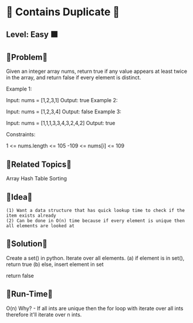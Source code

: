 # 🔴 Contains Duplicate 🔴

## Level: Easy 🟩

🔹Problem🔹
---------------------------------------------------------------------------------
Given an integer array nums, return true if any value appears at least twice in the array, and return false if every element is distinct.

 

Example 1:

Input: nums = [1,2,3,1]
Output: true
Example 2:

Input: nums = [1,2,3,4]
Output: false
Example 3:

Input: nums = [1,1,1,3,3,4,3,2,4,2]
Output: true

Constraints:

1 <= nums.length <= 105
-109 <= nums[i] <= 109


🔹Related Topics🔹
---------------------------------------------------------------------------------
Array
Hash Table
Sorting

🔹Idea🔹
---------------------------------------------------------------------------------
    (1) Want a data structure that has quick lookup time to check if the item exists already
    (2) Can be done in O(n) time because if every element is unique then all elements are looked at

🔹Solution🔹
---------------------------------------------------------------------------------
Create a set() in python.
Iterate over all elements. 
    (a) if element is in set(), return true
    (b) else, insert element in set

return false

🔹Run-Time🔹
---------------------------------------------------------------------------------
O(n)
Why? - If all ints are unique then the for loop with iterate over all ints therefore it'll
iterate over n ints. 